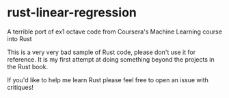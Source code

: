 # rust-linear-regression
A terrible port of ex1 octave code from Coursera's Machine Learning course into Rust

This is a very very bad sample of Rust code, please don't use it for reference. It is my first attempt at doing something beyond the projects in the Rust book.

If you'd like to help me learn Rust please feel free to open an issue with critiques!
